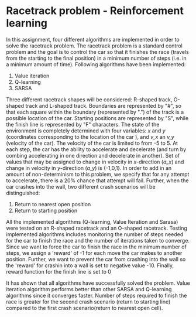 # Racetrack problem - Reinforcement learning

In this assignment, four different algorithms are implemented in order to solve the racetrack problem. The racetrack problem is a standard control problem and the goal is to control the car so that it finishes the race (travels from the starting to the final position) in a minimum number of steps (i.e. in a minimum amount of time). Following algorithms have been implemented:

1) Value iteration
2) Q-learning
3) SARSA

Three different racetrack shapes will be considered: R-shaped track, O-shaped track and L-shaped track. Boundaries are represented by "\#", so that each square within the boundary (represented by ".") of the track is a possible location of the car. Starting positions are represented by "S", while the finish line is represented by "F" characters. The state of the environment is completely determined with four variables: *x* and *y* (coordinates corresponding to the location of the car ), and *v_x* an *v_y* (velocity of the car). The velocity of the car is limited to from -5 to 5. At each step, the car has the ability to accelerate and decelerate (and turn by combing accelerating in one direction and decelerate in another). Set of values that may be assigned to change in velocity in *x*-direction (*a_x*) and change in velocity in *y*-direction (*a_y*) is \{-1,0,1\}. In order to add in an amount of non-determinism to this problem, we specify that for any attempt to accelerate, there is a 20% chance that attempt will fail. Further, when the car crashes into the wall, two different crash scenarios will be distinguished:
1) Return to nearest open position
2) Return to starting position

All the implemented algorithms (Q-learning, Value Iteration and Sarasa) were tested on an R-shaped racetrack and an O-shaped racetrack. Testing implemented algorithms includes monitoring the number of steps needed for the car to finish the race and the number of iterations taken to converge. Since we want to force the car to finish the race in the minimum number of steps, we assign a 'reward' of -1 for each move the car makes to another position. Further, we want to prevent the car from crashing into the wall so the 'reward' for crashin into a wall is set to negative value -10. Finally, reward function for the finish line is set to 0

It has shown that all algorithms have successfully solved the problem. Value iteration algorithm performs better than other SARSA and Q-learning algorithms since it converges faster. Number of steps required to finish the race is greater for the second crash scenario (return to starting line) compared to the first crash scenario(return to nearest open cell). 


